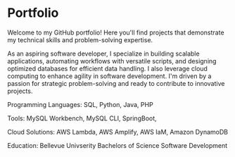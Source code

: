 # Portfolio
Welcome to my GitHub portfolio! Here you'll find projects that demonstrate my technical skills and problem-solving expertise.

As an aspiring software developer, I specialize in building scalable applications, automating workflows with versatile scripts, and designing optimized databases for efficient data handling. I also leverage cloud computing to enhance agility in software development. I'm driven by a passion for strategic problem-solving and ready to contribute to innovative projects.

Programming Languages: SQL, Python, Java, PHP

Tools: MySQL Workbench, MySQL CLI, SpringBoot, 

Cloud Solutions: AWS Lambda, AWS Amplify, AWS IaM, Amazon DynamoDB 

Education: Bellevue Univserity Bachelors of Science Software Development

